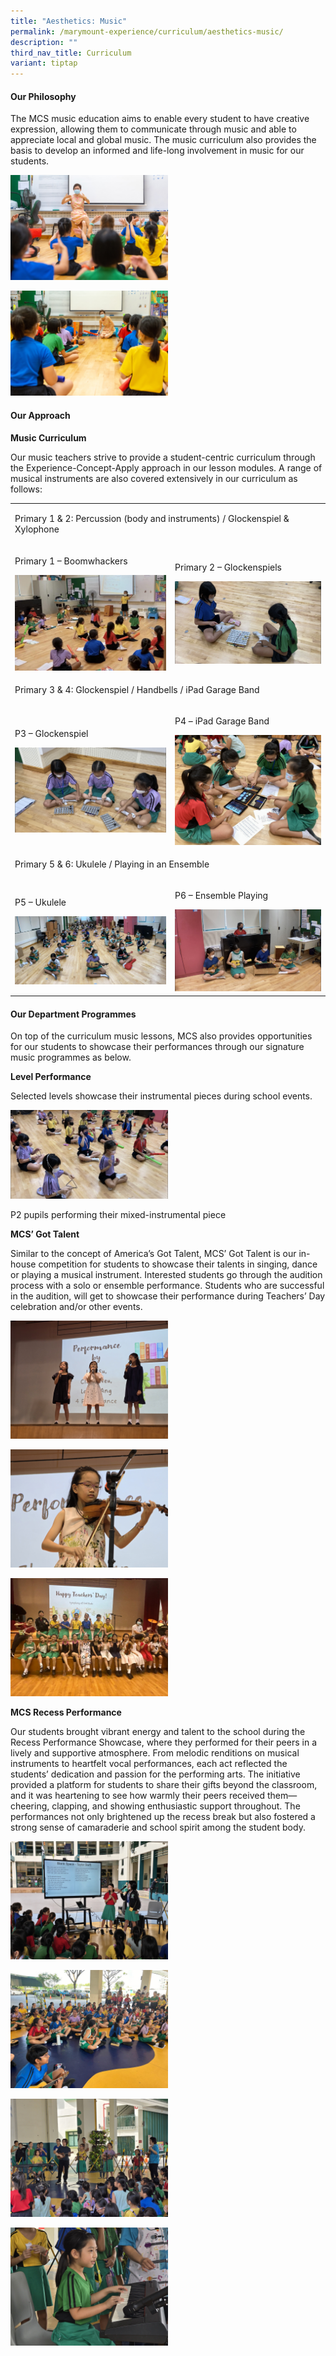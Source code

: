 ```yaml
---
title: "Aesthetics: Music"
permalink: /marymount-experience/curriculum/aesthetics-music/
description: ""
third_nav_title: Curriculum
variant: tiptap
---
```

<h4><strong>Our Philosophy</strong></h4>
<p>The MCS music education aims to enable every student to have creative
expression, allowing them to communicate through music and able to appreciate
local and global music. The music curriculum also provides the basis to
develop an informed and life-long involvement in music for our students.</p>
<div class="isomer-image-wrapper">
<img style="width: 50%;" height="auto" width="100%" src="/images/Mu1.jpeg">
</div>
<p></p>
<div class="isomer-image-wrapper">
<img style="width: 50%;" height="auto" width="100%" src="/images/Mu2.jpeg">
</div>
<h4><strong>Our Approach</strong></h4>
<p><strong>Music Curriculum</strong>
</p>
<p>Our music teachers strive to provide a student-centric curriculum through
the Experience-Concept-Apply approach in our lesson modules. A range of
musical instruments are also covered extensively in our curriculum as follows:</p>
<table style="minWidth: 50px">
<colgroup>
<col>
<col>
</colgroup>
<tbody>
<tr>
<td rowspan="1" colspan="2">
<p>Primary 1 &amp; 2: Percussion (body and instruments) / Glockenspiel &amp;
Xylophone&nbsp;</p>
</td>
</tr>
<tr>
<td rowspan="1" colspan="1">
<p>Primary 1 – Boomwhackers</p>
<div class="isomer-image-wrapper">
<img style="width: 100%" height="auto" width="100%" src="/images/mu1.jpg">
</div>
</td>
<td rowspan="1" colspan="1">
<p>Primary 2 – Glockenspiels</p>
<div class="isomer-image-wrapper">
<img style="width: 100%" height="auto" width="100%" src="/images/mu2.jpg">
</div>
</td>
</tr>
<tr>
<td rowspan="1" colspan="2">
<p>Primary 3 &amp; 4: Glockenspiel / Handbells / iPad Garage Band</p>
</td>
</tr>
<tr>
<td rowspan="1" colspan="1">
<p>P3 – Glockenspiel</p>
<div class="isomer-image-wrapper">
<img style="width: 100%" height="auto" width="100%" src="/images/mu3.jpg">
</div>
</td>
<td rowspan="1" colspan="1">
<p>P4 – iPad Garage Band</p>
<div class="isomer-image-wrapper">
<img style="width: 100%" height="auto" width="100%" src="/images/mu4.jpg">
</div>
</td>
</tr>
<tr>
<td rowspan="1" colspan="2">
<p>Primary 5 &amp; 6: Ukulele / Playing in an Ensemble&nbsp;</p>
</td>
</tr>
<tr>
<td rowspan="1" colspan="1">
<p>P5 – Ukulele</p>
<div class="isomer-image-wrapper">
<img style="width: 100%" height="auto" width="100%" src="/images/mu5.jpg">
</div>
</td>
<td rowspan="1" colspan="1">
<p>P6 – Ensemble Playing</p>
<div class="isomer-image-wrapper">
<img style="width: 100%" height="auto" width="100%" src="/images/mu6.jpg">
</div>
</td>
</tr>
</tbody>
</table>
<h4><strong>Our Department Programmes</strong></h4>
<p>On top of the curriculum music lessons, MCS also provides opportunities
for our students to showcase their performances through our signature music
programmes as below.</p>
<p><strong>Level Performance&nbsp;</strong>
</p>
<p>Selected levels showcase their instrumental pieces during school events.</p>
<div class="isomer-image-wrapper">
<img style="width: 50%;" height="auto" width="100%" src="/images/mu7.jpg">
</div>
<p>P2 pupils performing their mixed-instrumental piece</p>
<p><strong>MCS’ Got Talent</strong>
</p>
<p>Similar to the concept of America’s Got Talent, MCS’ Got Talent is our
in-house competition for students to showcase their talents in singing,
dance or playing a musical instrument. Interested students go through the
audition process with a solo or ensemble performance. Students who are
successful in the audition, will get to showcase their performance during
Teachers’ Day celebration and/or other events.</p>
<div class="isomer-image-wrapper">
<img style="width: 50%;" height="auto" width="100%" alt="" src="/images/20240829_094103.jpg">
</div>
<p></p>
<div class="isomer-image-wrapper">
<img style="width: 50%;" height="auto" width="100%" alt="" src="/images/20240829_092130.jpg">
</div>
<p></p>
<div class="isomer-image-wrapper">
<img style="width: 50%;" height="auto" width="100%" alt="" src="/images/IMG_20240829_WA0053.jpg">
</div>
<p><strong>MCS Recess Performance</strong>
</p>
<p>Our students brought vibrant energy and talent to the school during the
Recess Performance Showcase, where they performed for their peers in a
lively and supportive atmosphere. From melodic renditions on musical instruments
to heartfelt vocal performances, each act reflected the students’ dedication
and passion for the performing arts. The initiative provided a platform
for students to share their gifts beyond the classroom, and it was heartening
to see how warmly their peers received them—cheering, clapping, and showing
enthusiastic support throughout. The performances not only brightened up
the recess break but also fostered a strong sense of camaraderie and school
spirit among the student body.</p>
<p></p>
<div class="isomer-image-wrapper">
<img style="width: 50%;" height="auto" width="100%" alt="" src="/images/20241008_102402.jpg">
</div>
<p></p>
<div class="isomer-image-wrapper">
<img style="width: 50%;" height="auto" width="100%" alt="" src="/images/IMG_20241008_WA0112.jpg">
</div>
<p></p>
<div class="isomer-image-wrapper">
<img style="width: 50%;" height="auto" width="100%" alt="" src="/images/20250310_094918.jpg">
</div>
<p></p>
<div class="isomer-image-wrapper">
<img style="width: 50%;" height="auto" width="100%" alt="" src="/images/20241008_102102.jpg">
</div>
<p></p>